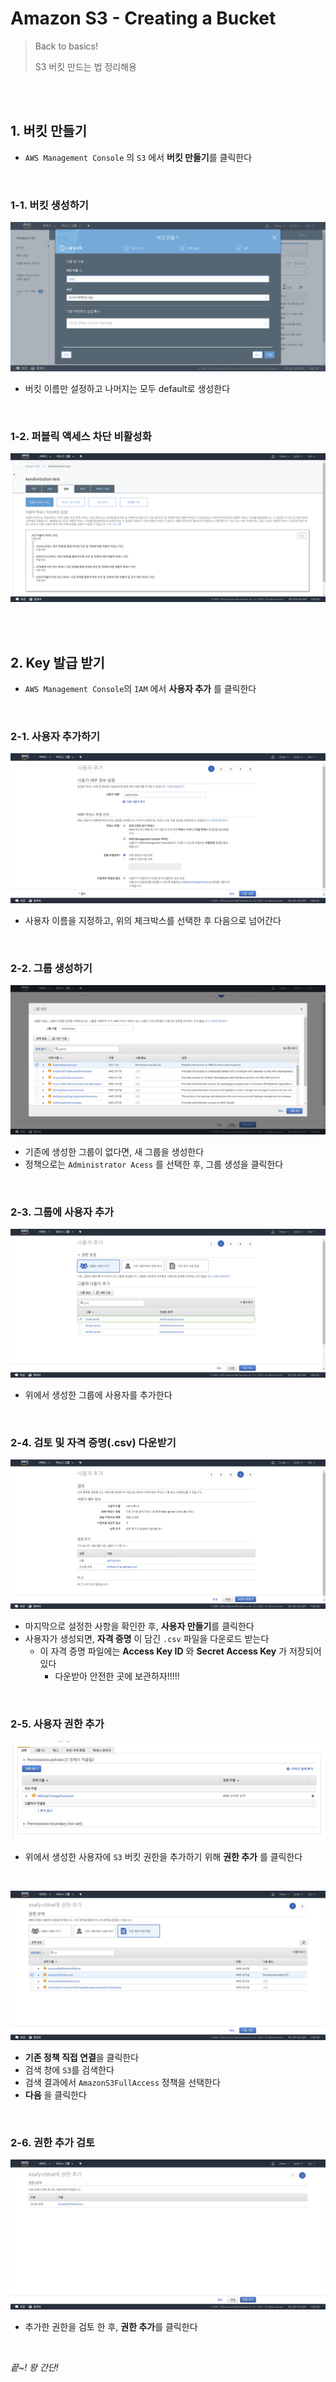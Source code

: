# Amazon S3 - Creating a Bucket

> Back to basics!
>
> S3 버킷 만드는 법 정리해용

<br>

<br>

## 1. 버킷 만들기

- `AWS Management Console` 의 `S3` 에서 **버킷 만들기**를 클릭한다

<br>

### 1-1. 버킷 생성하기

![image-20200805205352264](../../images/image-20200805205352264.png)

- 버킷 이름만 설정하고 나머지는 모두 default로 생성한다

<br>

### 1-2. 퍼블릭 액세스 차단 비활성화

![image-20200805210012807](../../images/image-20200805210012807.png)

<br>

<br>

## 2. Key 발급 받기

- `AWS Management Console`의 `IAM` 에서 **사용자 추가** 를 클릭한다 

<br>

### 2-1. 사용자 추가하기

![image-20200730115846806](../../images/image-20200730115846806.png)

- 사용자 이름을 지정하고, 위의 체크박스를 선택한 후 다음으로 넘어간다

<br>

### 2-2. 그룹 생성하기

![image-20200730121203017](../../images/image-20200730121203017.png)

- 기존에 생성한 그룹이 없다면, 새 그룹을 생성한다
- 정책으로는 `Administrator Acess` 를 선택한 후, 그룹 생성을 클릭한다

<br>

### 2-3. 그룹에 사용자 추가

![image-20200730123058215](../../images/image-20200730123058215.png)

- 위에서 생성한 그룹에 사용자를 추가한다

<br>

### 2-4. 검토 및 자격 증명(.csv) 다운받기

![image-20200730125450176](../../images/image-20200730125450176.png)

- 마지막으로 설정한 사항을 확인한 후, **사용자 만들기**를 클릭한다
- 사용자가 생성되면, **자격 증명** 이 담긴 `.csv` 파일을 다운로드 받는다
  - 이 자격 증명 파일에는 **Access Key ID** 와 **Secret Access Key** 가 저장되어 있다
    - 다운받아 안전한 곳에 보관하자!!!!!

<br>

### 2-5. 사용자 권한 추가 

![](../../images/image-20200730130524225.png)

- 위에서 생성한 사용자에 `S3` 버킷 권한을 추가하기 위해 **권한 추가** 를 클릭한다

<br>

![image-20200730130657514](../../images/image-20200730130657514.png)

- **기존 정책 직접 연결**을 클릭한다
- 검색 창에 `S3`를 검색한다
- 검색 결과에서 `AmazonS3FullAccess` 정책을 선택한다
- **다음** 을 클릭한다

<br>

### 2-6. 권한 추가 검토

![image-20200730131039462](../../images/image-20200730131039462.png)

- 추가한 권한을 검토 한 후, **권한 추가**를 클릭한다

<br>

*끝~! 왕 간단!*